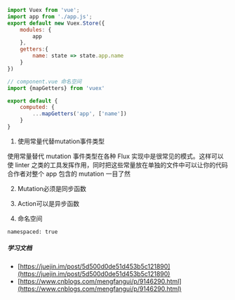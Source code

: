 ```js
import Vuex from 'vue';
import app from './app.js';
export default new Vuex.Store({
    modules: {
        app
    },
    getters:{
        name: state => state.app.name
    }
})

// component.vue 命名空间
import {mapGetters} from 'vuex'

export default {
    computed: {
        ...mapGetters('app', ['name'])
    }
}
```

1. 使用常量代替mutation事件类型

使用常量替代 mutation 事件类型在各种 Flux 实现中是很常见的模式。这样可以使 linter 之类的工具发挥作用，同时把这些常量放在单独的文件中可以让你的代码合作者对整个 app 包含的 mutation 一目了然

2. Mutation必须是同步函数

3. Action可以是异步函数

4. 命名空间

`namespaced: true`

##### 学习文档

* [https://juejin.im/post/5d500d0de51d453b5c121890](https://juejin.im/post/5d500d0de51d453b5c121890)
* [https://www.cnblogs.com/mengfangui/p/9146290.html](https://www.cnblogs.com/mengfangui/p/9146290.html)


